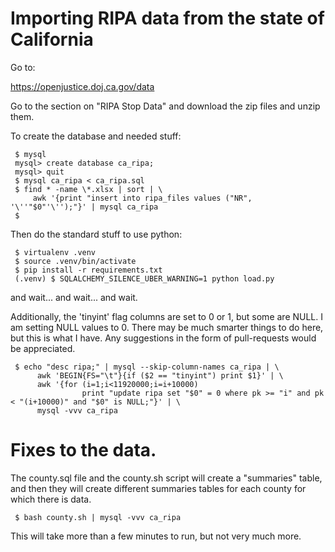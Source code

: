 # Importing RIPA data from the state of California

Go to:

   https://openjustice.doj.ca.gov/data

Go to the section on "RIPA Stop Data" and download the zip files and unzip them.

To create the database and needed stuff:

     $ mysql
     mysql> create database ca_ripa;
     mysql> quit
     $ mysql ca_ripa < ca_ripa.sql
     $ find * -name \*.xlsx | sort | \
         awk '{print "insert into ripa_files values ("NR", '\''"$0"'\'');"}' | mysql ca_ripa
     $

Then do the standard stuff to use python:

     $ virtualenv .venv
     $ source .venv/bin/activate
     $ pip install -r requirements.txt
     (.venv) $ SQLALCHEMY_SILENCE_UBER_WARNING=1 python load.py

and wait... and wait... and wait.

Additionally, the 'tinyint' flag columns are set to 0 or 1, but some are NULL. I am setting NULL values to 0.
There may be much smarter things to do here, but this is what I have. Any suggestions in the form of pull-requests
would be appreciated.

     $ echo "desc ripa;" | mysql --skip-column-names ca_ripa | \
          awk 'BEGIN{FS="\t"}{if ($2 == "tinyint") print $1}' | \
          awk '{for (i=1;i<11920000;i=i+10000)
                    print "update ripa set "$0" = 0 where pk >= "i" and pk < "(i+10000)" and "$0" is NULL;"}' | \
          mysql -vvv ca_ripa

# Fixes to the data.

The county.sql file and the county.sh script will create a "summaries" table, and then they will create different
summaries tables for each county for which there is data.

     $ bash county.sh | mysql -vvv ca_ripa

This will take more than a few minutes to run, but not very much more.
